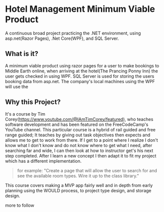 # Hotel Management Minimum Viable Product

A continuous broad project practicing the .NET environment, using asp.net(Razor Pages), .Net Core(WPF), and SQL Server.

## What is it?

A minimum viable product using razor pages for a user to make bookings to Middle Earth online, when arriving at the hotel(The Prancing Ponny Inn) the user gets checked in using WPF. SQL Server is used for storing the users booking data from asp.net. The company's local machines using the WPF will use the 

## Why this Project?
It's a course by Tim Corey(https://www.youtube.com/@IAmTimCorey/featured), who teaches software development and has been featured on the FreeCodeCamp's YouTube channel. This particular course is a hybrid of rail guided and free range guided; It teaches by giving out task objectives then expects and allows me to get to work from there. If I get to a point where I realize I don't know what I don't know and do not know where to get what I need, after searching far and wide, I can then look at how to instructor get's his next step completed. After I learn a new concept I then adapt it to fit my project which has a different implementation.
> for example: "Create a page that will allow the user to search for and see the available room types. Wire it up to the class library."
 
This course covers making a MVP app fairly well and in depth from early planning using the WOULD process, to project type design, and storage design. 


more to follow
